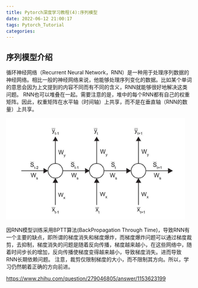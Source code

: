 ```yaml
---
title: Pytorch深度学习教程(4):序列模型
date: 2022-06-12 21:00:17
tags: Pytorch_Tutorial
categories:
---
```


## 序列模型介绍

循环神经网络（Recurrent Neural Network，RNN）是一种用于处理序列数据的神经网络。相比一般的神经网络来说，他能够处理序列变化的数据。比如某个单词的意思会因为上文提到的内容不同而有不同的含义，RNN就能够很好地解决这类问题。
RNN也可以堆叠在一起。需要注意的是，堆中的每个RNN都有自己的权重矩阵。因此，权重矩阵在水平轴（时间轴）上共享，而不是在垂直轴（RNN的数量）上共享。

![rnn](Pytorch系列自学教程-4-深度学习之序列模型/rnn.jpg)

因RNN模型训练采用BPTT算法(BackPropagation Through Time)，导致RNN有一个主要的缺点，即所谓的梯度消失和梯度爆炸，而梯度爆炸问题可以通过梯度裁剪，去抑制，梯度消失的问题是随着反向传播，梯度越来越小，在这些网络中，随着时间步长的增加，反向传播使梯度变得越来越小，导致梯度消失。进而导致RNN长期依赖问题。
注意，裁剪仅限制梯度的大小，而不限制其方向。所以，学习仍然朝着正确的方向前进。

https://www.zhihu.com/question/279046805/answer/1153623199